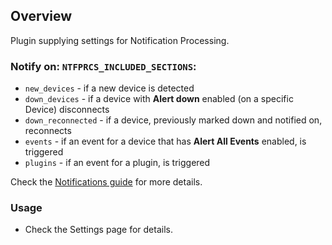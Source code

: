 ## Overview

Plugin supplying settings for Notification Processing. 

### Notify on: `NTFPRCS_INCLUDED_SECTIONS`:

- `new_devices` -  if a new device is detected
- `down_devices` - if a device with **Alert down** enabled (on a specific Device) disconnects
- `down_reconnected` - if a device, previously marked down and notified on, reconnects 
- `events` - if an event for a device that has **Alert All Events**  enabled, is triggered
- `plugins` - if an event for a plugin, is triggered


Check the [Notifications guide](/docs/NOTIFICATIONS.md) for more details.

### Usage

- Check the Settings page for details.
